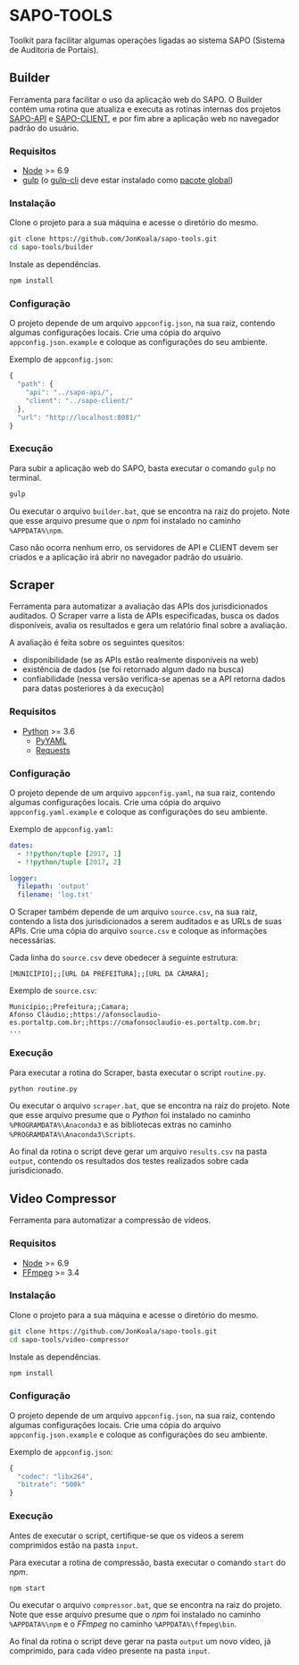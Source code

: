 # SAPO-TOOLS
Toolkit para facilitar algumas operações ligadas ao sistema SAPO (Sistema de Auditoria de Portais).

## Builder
Ferramenta para facilitar o uso da aplicação web do SAPO. O Builder contém uma rotina que atualiza e executa as rotinas internas dos projetos [SAPO-API](https://github.com/JonKoala/sapo-api) e [SAPO-CLIENT](https://github.com/JonKoala/sapo-client), e por fim abre a aplicação web no navegador padrão do usuário.

### Requisitos
 - [Node](https://nodejs.org) >= 6.9
 - [gulp](https://gulpjs.com) (o [gulp-cli](https://github.com/gulpjs/gulp/blob/v3.9.1/docs/getting-started.md#getting-started) deve estar instalado como [pacote global](https://docs.npmjs.com/getting-started/installing-npm-packages-globally))

### Instalação
Clone o projeto para a sua máquina e acesse o diretório do mesmo.
``` bash
git clone https://github.com/JonKoala/sapo-tools.git
cd sapo-tools/builder
```
Instale as dependências.
``` bash
npm install
```

### Configuração
O projeto depende de um arquivo `appconfig.json`, na sua raiz, contendo algumas configurações locais. Crie uma cópia do arquivo `appconfig.json.example` e coloque as configurações do seu ambiente.

Exemplo de `appconfig.json`:
``` javascript
{
  "path": {
    "api": "../sapo-api/",
    "client": "../sapo-client/"
  },
  "url": "http://localhost:8081/"
}
```

### Execução
Para subir a aplicação web do SAPO, basta executar o comando `gulp` no terminal.
``` bash
gulp
```
Ou executar o arquivo `builder.bat`, que se encontra na raiz do projeto. Note que esse arquivo presume que o _npm_ foi instalado no caminho `%APPDATA%\npm`.

Caso não ocorra nenhum erro, os servidores de API e CLIENT devem ser criados e a aplicação irá abrir no navegador padrão do usuário.

## Scraper
Ferramenta para automatizar a avaliação das APIs dos jurisdicionados auditados. O Scraper varre a lista de APIs especificadas, busca os dados disponíveis, avalia os resultados e gera um relatório final sobre a avaliação.

A avaliação é feita sobre os seguintes quesitos:
 - disponibilidade (se as APIs estão realmente disponíveis na web)
 - existência de dados (se foi retornado algum dado na busca)
 - confiabilidade (nessa versão verifica-se apenas se a API retorna dados para datas posteriores à da execução)

### Requisitos
 - [Python](https://www.python.org/) >= 3.6
   - [PyYAML](http://pyyaml.org/wiki/PyYAML)
   - [Requests](http://docs.python-requests.org)

### Configuração
O projeto depende de um arquivo `appconfig.yaml`, na sua raiz, contendo algumas configurações locais. Crie uma cópia do arquivo `appconfig.yaml.example` e coloque as configurações do seu ambiente.

Exemplo de `appconfig.yaml`:
``` yaml
dates:
  - !!python/tuple [2017, 1]
  - !!python/tuple [2017, 2]

logger:
  filepath: 'output'
  filename: 'log.txt'
```
O Scraper também depende de um arquivo `source.csv`, na sua raiz, contendo a lista dos jurisdicionados a serem auditados e as URLs de suas APIs. Crie uma cópia do arquivo `source.csv` e coloque as informações necessárias.

Cada linha do `source.csv` deve obedecer à seguinte estrutura:
``` csv
[MUNICÍPIO];;[URL DA PREFEITURA];;[URL DA CÂMARA];
```
Exemplo de `source.csv`:
``` csv
Município;;Prefeitura;;Camara;
Afonso Cláudio;;https://afonsoclaudio-es.portaltp.com.br;;https://cmafonsoclaudio-es.portaltp.com.br;
...
```

### Execução
Para executar a rotina do Scraper, basta executar o script `routine.py`.
``` bash
python routine.py
```
Ou executar o arquivo `scraper.bat`, que se encontra na raiz do projeto. Note que esse arquivo presume que o _Python_ foi instalado no caminho `%PROGRAMDATA%\Anaconda3` e as bibliotecas extras no caminho `%PROGRAMDATA%\Anaconda3\Scripts`.

Ao final da rotina o script deve gerar um arquivo `results.csv` na pasta `output`, contendo os resultados dos testes realizados sobre cada jurisdicionado.

## Video Compressor
Ferramenta para automatizar a compressão de vídeos.

### Requisitos
 - [Node](https://nodejs.org) >= 6.9
 - [FFmpeg](https://www.ffmpeg.org) >= 3.4

### Instalação
Clone o projeto para a sua máquina e acesse o diretório do mesmo.
``` bash
git clone https://github.com/JonKoala/sapo-tools.git
cd sapo-tools/video-compressor
```
Instale as dependências.
``` bash
npm install
```

### Configuração
O projeto depende de um arquivo `appconfig.json`, na sua raiz, contendo algumas configurações locais. Crie uma cópia do arquivo `appconfig.json.example` e coloque as configurações do seu ambiente.

Exemplo de `appconfig.json`:
``` javascript
{
  "codec": "libx264",
  "bitrate": "500k"
}
```

### Execução
Antes de executar o script, certifique-se que os vídeos a serem comprimidos estão na pasta `input`.

Para executar a rotina de compressão, basta executar o comando `start` do _npm_.
``` bash
npm start
```
Ou executar o arquivo `compressor.bat`, que se encontra na raiz do projeto. Note que esse arquivo presume que o _npm_ foi instalado no caminho `%APPDATA%\npm` e o _FFmpeg_ no caminho `%APPDATA%\ffmpeg\bin`.

Ao final da rotina o script deve gerar na pasta `output` um novo vídeo, já comprimido, para cada vídeo presente na pasta `input`.
